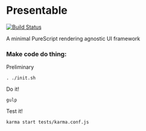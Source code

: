 Presentable 
====

[![Build Status](https://travis-ci.org/CapillarySoftware/Presentable.svg?branch=develop)](https://travis-ci.org/CapillarySoftware/Presentable)

A minimal PureScript rendering agnostic UI framework


### Make code do thing:

Preliminary
```
. ./init.sh
```

Do it!
```
gulp
```

Test it!
```
karma start tests/karma.conf.js
```
